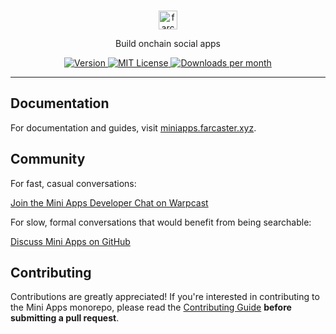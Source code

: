 <br />

<p align="center">
  <a href="https://miniapps.farcaster.xyz">
      <picture>
        <source media="(prefers-color-scheme: dark)" srcset="https://raw.githubusercontent.com/farcasterxyz/miniapps/main/.github/gh-logo-dark.svg">
        <img alt="farcaster mini apps logo" src="https://raw.githubusercontent.com/farcasterxyz/miniapps/main/.github/gh-logo-light.svg" width="auto" height="30">
      </picture>
  </a>
</p>

<p align="center">
  Build onchain social apps
</p>

<p align="center">
  <a href="https://www.npmjs.com/package/@farcaster/frame-sdk">
    <picture>
      <source media="(prefers-color-scheme: dark)" srcset="https://img.shields.io/npm/v/@farcaster/frame-sdk?colorA=21262d&colorB=21262d">
      <img src="https://img.shields.io/npm/v/@farcaster/frame-sdk?colorA=f6f8fa&colorB=f6f8fa" alt="Version">
    </picture>
  </a>
  <a href="https://github.com/farcasterxyz/miniapps/blob/main/LICENSE">
    <picture>
      <source media="(prefers-color-scheme: dark)" srcset="https://img.shields.io/npm/l/@farcaster/frame-sdk?colorA=21262d&colorB=21262d">
      <img src="https://img.shields.io/npm/l/@farcaster/frame-sdk?colorA=f6f8fa&colorB=f6f8fa" alt="MIT License">
    </picture>
  </a>
  <a href="https://www.npmjs.com/package/@farcaster/frame-sdk">
    <picture>
      <source media="(prefers-color-scheme: dark)" srcset="https://img.shields.io/npm/dm/@farcaster/frame-sdk?colorA=21262d&colorB=21262d">
      <img src="https://img.shields.io/npm/dm/@farcaster/frame-sdk?colorA=f6f8fa&colorB=f6f8fa" alt="Downloads per month">
    </picture>
  </a>
</p>

---

## Documentation

For documentation and guides, visit [miniapps.farcaster.xyz](https://miniapps.farcaster.xyz).

## Community

For fast, casual conversations:

[Join the Mini Apps Developer Chat on Warpcast](https://farcaster.xyz/~/group/X2P7HNc4PHTriCssYHNcmQ)

For slow, formal conversations that would benefit from being searchable:

[Discuss Mini Apps on GitHub](https://github.com/farcasterxyz/miniapps/discussions)

## Contributing

Contributions are greatly appreciated! If you're interested in contributing to the Mini Apps monorepo, please read the [Contributing Guide](https://github.com/farcasterxyz/miniapps/blob/main/.github/CONTRIBUTING.md) **before submitting a pull request**.

